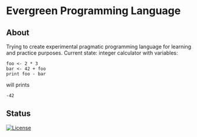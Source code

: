 # Evergreen Programming Language

## About
Trying to create experimental pragmatic programming language for learning and practice purposes.
Current state: integer calculator with variables:
```
foo <- 2 * 3
bar <- 42 + foo
print foo - bar
```
will prints
```
-42
```

## Status
[![License](https://img.shields.io/badge/license-Apache%20License%202.0-blue.svg?style=flat)](https://github.com/sunloving/evergreen-lang/blob/master/LICENSE)
